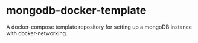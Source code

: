 # mongodb-docker-template
A docker-compose template repository for setting up a mongoDB instance with docker-networking.
